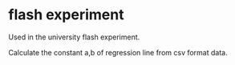 # flash experiment


Used in the university flash experiment.

Calculate the constant a,b of regression line from csv format data.
